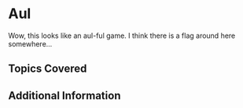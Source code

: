 # Aul
Wow, this looks like an aul-ful game. I think there is a flag around here somewhere...
## Topics Covered

## Additional Information

